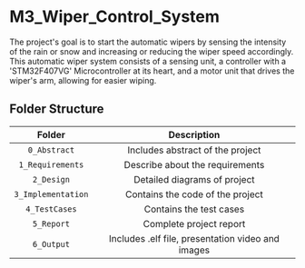 # M3_Wiper_Control_System

The project's goal is to start the automatic wipers by sensing the intensity of the rain or snow and increasing or reducing the wiper speed accordingly. This automatic wiper system consists of a sensing unit, a controller with a 'STM32F407VG' Microcontroller at its heart, and a motor unit that drives the wiper's arm, allowing for easier wiping.

## Folder Structure
|Folder|Description|
|:--:|:--:|
|`0_Abstract`| Includes abstract of the project|
|`1_Requirements`| Describe about the requirements |
|`2_Design`| Detailed diagrams of project|
|`3_Implementation`| Contains the code of the project|
|`4_TestCases`| Contains the test cases|
|`5_Report`| Complete project report|
|`6_Output`| Includes .elf file, presentation video and images|
